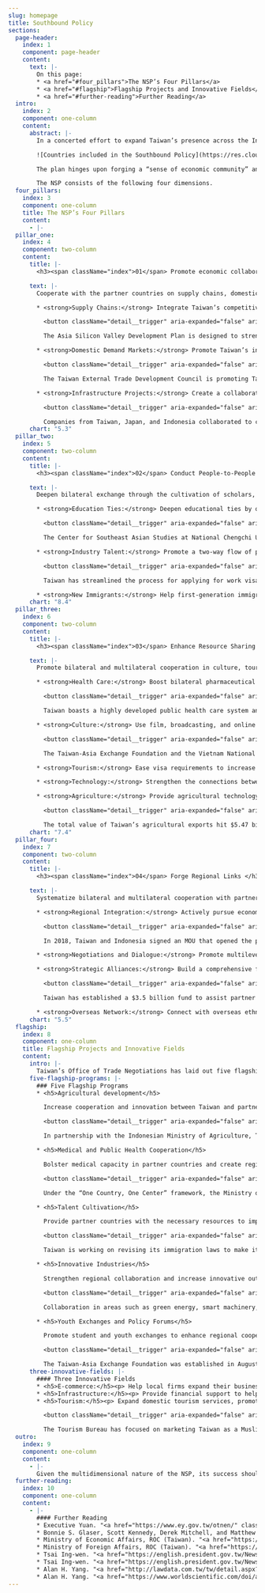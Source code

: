 ```yaml
---
slug: homepage
title: Southbound Policy
sections:
  page-header:
    index: 1
    component: page-header
    content:
      text: |-
        On this page:
        * <a href="#four_pillars">The NSP’s Four Pillars</a>
        * <a href="#flagship">Flagship Projects and Innovative Fields</a>
        * <a href="#further-reading">Further Reading</a>
  intro:
    index: 2
    component: one-column
    content:
      abstract: |-
        In a concerted effort to expand Taiwan’s presence across the Indo-Pacific, President Tsai Ing-wen introduced the New Southbound Policy (NSP) in 2016. The NSP is designed to strengthen Taipei’s relationships with the ten countries of the Association of Southeast Asian Nations (ASEAN), six states in South Asia, Australia, and New Zealand. The policy aims to leverage Taiwan’s cultural, educational, technological, agricultural, and economic assets to enhance Taiwan’s regional integration and promote the broader development of the Indo-Pacific region.

        ![Countries included in the Southbound Policy](https://res.cloudinary.com/csisideaslab/image/upload/v1560534745/southbound/sb_countries-map.jpg "Countries included in the Southbound Policy: the ten countries of ASEAN, six states in South Asia (Bangladesh, Bhutan, India, Nepal, Pakistan, and Sri Lanka), Australia, and New Zealand.")

        The plan hinges upon forging a “sense of economic community” and forming “a consensus for cooperation” with the 18 nations identified by Taipei as potential partners. Since Taiwan lacks formal diplomatic ties with the countries targeted by the NSP, Taipei must creatively foster bilateral collaboration. To this end, the Tsai administration has rallied local governments and civil society organizations to collaborate with the central government’s implementation efforts.

        The NSP consists of the following four dimensions.
  four_pillars:
    index: 3
    component: one-column
    title: The NSP’s Four Pillars
    content:
      - |-
  pillar_one:
    index: 4
    component: two-column
    content:
      title: |-
        <h3><span className="index">01</span> Promote economic collaboration </h3>

      text: |-
        Cooperate with the partner countries on supply chains, domestic demand markets and infrastructure projects.

        * <strong>Supply Chains:</strong> Integrate Taiwan’s competitive industries with the supply chains of other economies, including not only NSP partners but also Japan and the United States.

          <button className="detail__trigger" aria-expanded="false" aria-label="Show More"><i className="icon-more"></i></button>

          The Asia Silicon Valley Development Plan is designed to strengthen industrial links between Taiwan and its economic partners.

        * <strong>Domestic Demand Markets:</strong> Promote Taiwan’s industrial brand abroad by increasing exports.

          <button className="detail__trigger" aria-expanded="false" aria-label="Show More"><i className="icon-more"></i></button>

          The Taiwan External Trade Development Council is promoting Taiwan’s image abroad by organizing fairs and exhibitions in partner countries.

        * <strong>Infrastructure Projects:</strong> Create a collaborative platform for exporting infrastructure construction services and turnkey projects.

          <button className="detail__trigger" aria-expanded="false" aria-label="Show More"><i className="icon-more"></i></button>

          Companies from Taiwan, Japan, and Indonesia collaborated to construct Jakarta’s first mass rapid transit line.
      chart: "5.3"
  pillar_two:
    index: 5
    component: two-column
    content:
      title: |-
        <h3><span className="index">02</span> Conduct People-to-People Exchanges </h3>

      text: |-
        Deepen bilateral exchange through the cultivation of scholars, students, and industry professionals.

        * <strong>Education Ties:</strong> Deepen educational ties by offering scholarships to students from partner countries. Enhance domestic cooperation between academia and industry. Provide enhanced youth technical training.

          <button className="detail__trigger" aria-expanded="false" aria-label="Show More"><i className="icon-more"></i></button>

          The Center for Southeast Asian Studies at National Chengchi University leads a consortium of 13 leading institutions for Southeast Asian studies from across the region.

        * <strong>Industry Talent:</strong> Promote a two-way flow of professionals and help match foreign workers with local companies.

          <button className="detail__trigger" aria-expanded="false" aria-label="Show More"><i className="icon-more"></i></button>

          Taiwan has streamlined the process for applying for work visas and created a new visa for job seekers from overseas.

        * <strong>New Immigrants:</strong> Help first-generation immigrants secure job opportunities. Connect second-generation immigrants with their ancestral countries through academic and cultural exchanges.
      chart: "8.4"
  pillar_three:
    index: 6
    component: two-column
    content:
      title: |-
        <h3><span className="index">03</span> Enhance Resource Sharing </h3>

      text: |-
        Promote bilateral and multilateral cooperation in culture, tourism, medical care, technology, agriculture, and small and medium-sized enterprises.

        * <strong>Health Care:</strong> Boost bilateral pharmaceutical certifications and new drug and medical equipment development. Support the development of medical care and training of public health workers overseas.

          <button className="detail__trigger" aria-expanded="false" aria-label="Show More"><i className="icon-more"></i></button>

          Taiwan boasts a highly developed public health care system and one of the world’s most technologically advanced medical equipment industries.

        * <strong>Culture:</strong> Use film, broadcasting, and online games to promote Taiwan’s culture. Encourage exchanges between cities in Taiwan and cities elsewhere in the region.

          <button className="detail__trigger" aria-expanded="false" aria-label="Show More"><i className="icon-more"></i></button>

          The Taiwan-Asia Exchange Foundation and the Vietnam National Institute of Culture and Arts Studies have partnered to create art programs, artist-in-residence projects, and various workshops.

        * <strong>Tourism:</strong> Ease visa requirements to increase inbound tourism to Taiwan. Make Taiwan’s tourism more inclusive by expanding the language-training of tour guides and creating a Muslim-friendly travel environment.

        * <strong>Technology:</strong> Strengthen the connections between Taiwan’s science parks and research institutes and counterparts abroad. Engage in technology sharing.

        * <strong>Agriculture:</strong> Provide agricultural technology assistance and increase business exchanges with partner countries.

          <button className="detail__trigger" aria-expanded="false" aria-label="Show More"><i className="icon-more"></i></button>

          The total value of Taiwan’s agricultural exports hit $5.47 billion in 2018, marking a 20-year high.
      chart: "7.4"
  pillar_four:
    index: 7
    component: two-column
    content:
      title: |-
        <h3><span className="index">04</span> Forge Regional Links </h3>

      text: |-
        Systematize bilateral and multilateral cooperation with partner countries while strengthening negotiations and dialogues.

        * <strong>Regional Integration:</strong> Actively pursue economic cooperation agreements. Update and strengthen current bilateral investment and taxation treaties.

          <button className="detail__trigger" aria-expanded="false" aria-label="Show More"><i className="icon-more"></i></button>

          In 2018, Taiwan and Indonesia signed an MOU that opened the possibility of creating special economic zones and cooperating on infrastructure development.

        * <strong>Negotiations and Dialogue:</strong> Promote multilevel and all-encompassing negotiations and dialogue with partner countries. Open dialogue and negotiations with China.

        * <strong>Strategic Alliances:</strong> Build a comprehensive foreign aid mechanism and encourage Taiwan businesses to participate in overseas development projects. Strengthen official and nonofficial cooperation between Taiwan and foreign partners.

          <button className="detail__trigger" aria-expanded="false" aria-label="Show More"><i className="icon-more"></i></button>

          Taiwan has established a $3.5 billion fund to assist partner countries with development projects.

        * <strong>Overseas Network:</strong> Connect with overseas ethnic Chinese and overseas Taiwan business networks and strengthen their links with corporations in Taiwan.
      chart: "5.5"
  flagship:
    index: 8
    component: one-column
    title: Flagship Projects and Innovative Fields
    content:
      intro: |-
        Taiwan’s Office of Trade Negotiations has laid out five flagship projects and three potential-laden fields for collaboration. These programs are designed to capitalize on the pillars of the NSP and enhance mutually beneficial ties with targeted countries across the Indo-Pacific.
      five-flagship-programs: |-
        ### Five Flagship Programs
        * <h5>Agricultural development</h5>

          Increase cooperation and innovation between Taiwan and partner countries.

          <button className="detail__trigger" aria-expanded="false" aria-label="Show More"><i className="icon-more"></i></button>

          In partnership with the Indonesian Ministry of Agriculture, Taiwan has set up a Modern Agriculture Demo Farm in Karawang. The project is designed to assist Indonesia’s development through technology and knowledge sharing.

        * <h5>Medical and Public Health Cooperation</h5>

          Bolster medical capacity in partner countries and create regional supply chains.

          <button className="detail__trigger" aria-expanded="false" aria-label="Show More"><i className="icon-more"></i></button>

          Under the “One Country, One Center” framework, the Ministry of Health and Welfare is partnering with hospitals in partner countries to bolster health care and medical cooperation. Projects have been launched in India, Indonesia, Malaysia, the Philippines, Thailand, and Vietnam.  

        * <h5>Talent Cultivation</h5>

          Provide partner countries with the necessary resources to improve the skills of their workers. Offer opportunities for foreign workers and students to live and work in Taiwan.

          <button className="detail__trigger" aria-expanded="false" aria-label="Show More"><i className="icon-more"></i></button>

          Taiwan is working on revising its immigration laws to make it easier for skilled professionals and foreign students to live and work in Taiwan.

        * <h5>Innovative Industries</h5>

          Strengthen regional collaboration and increase innovative output in key industries through promoting R&D and capacity building.

          <button className="detail__trigger" aria-expanded="false" aria-label="Show More"><i className="icon-more"></i></button>

          Collaboration in areas such as green energy, smart machinery, and biotechnology provides Taiwan with an opportunity to not only assist targeted developing countries but also enhance its ties with R&D leaders such as Japan and the United States.

        * <h5>Youth Exchanges and Policy Forums</h5>

          Promote student and youth exchanges to enhance regional cooperation and support the next generation of leaders. Encourage civil society engagement with regional counterparts.

          <button className="detail__trigger" aria-expanded="false" aria-label="Show More"><i className="icon-more"></i></button>

          The Taiwan-Asia Exchange Foundation was established in August 2018 to strengthen ties with NSP partner countries. The Yushan Forum is a Taiwan-initiated annual forum designed to foster dialogue, cooperation, and cultural exchange throughout the region. Areas of focus include economic prosperity, technology, innovation, and public health.
      three-innovative-fields: |-
        #### Three Innovative Fields
        * <h5>E-commerce:</h5><p> Help local firms expand their business abroad and aid the development of e-commerce platforms in regional markets.</p>
        * <h5>Infrastructure:</h5><p> Provide financial support to help Taiwan companies work on infrastructure development projects in partner countries.</p>
        * <h5>Tourism:</h5><p> Expand domestic tourism services, promote Taiwan as a tourist destination overseas, and ease visa entry requirements.</p>

          <button className="detail__trigger" aria-expanded="false" aria-label="Show More"><i className="icon-more"></i></button>

          The Tourism Bureau has focused on marketing Taiwan as a Muslim-friendly destination by opening prayer rooms and certifying halal restaurants and hotels.
  outro:
    index: 9
    component: one-column
    content:
      - |-
        Given the multidimensional nature of the NSP, its success should be evaluated incrementally. We encourage you to visit our <a href="/data">Data Repository</a>, which tracks several of the key performance benchmarks for the policy. More details regarding the NSP can be found in our longer publication.
  further-reading:
    index: 10
    component: one-column
    content:
      - |-
        #### Further Reading
        * Executive Yuan. "<a href="https://www.ey.gov.tw/otnen/" className="icon-external">New Southbound Policy."</a> Office of Trade Negotiations.
        * Bonnie S. Glaser, Scott Kennedy, Derek Mitchell, and Matthew P. Funaiole. "<a href="https://www.csis.org/analysis/new-southbound-policy" className="icon-external">The New Southbound Policy: Deepening Taiwan’s Regional Integration."</a> Center for Strategic and International Studies, 2018.
        * Ministry of Economic Affairs, ROC (Taiwan). "<a href="https://www.moea.gov.tw/MNS/english/news/News.aspx?kind=6&menu_id=176&news_id=72912" className="icon-external">The New Soutbound Policy: A Practical Approach Moving Full Steam Ahead."</a> October 10, 2018.
        * Ministry of Foreign Affairs, ROC (Taiwan). "<a href="https://nspp.mofa.gov.tw/nsppe/" className="icon-external">New Southbound Policy Portal."</a> New Southbound Policy.
        * Tsai Ing-wen. "<a href="https://english.president.gov.tw/News/5552." className="icon-external">President Tsai Attends Opening of Yushan Forum."</a> Office of the President, ROC (Taiwan), October 11, 2017.
        * Tsai Ing-wen. "<a href="https://english.president.gov.tw/News/5232" className="icon-external">President Tsai's Remarks at Yushan Forum: Asian Dialogue for Innovation and Progress."</a> Office of the President, ROC (Taiwan), October 11, 2017.
        * Alan H. Yang. "<a href="http://lawdata.com.tw/tw/detail.aspx?no=297532" className="icon-external">Revisiting Taiwan's New Southbound Policy: Agenda, Networks and Challenges."</a> Issues and Studies 56, no. 1 (2017): 123-143.
        * Alan H. Yang. "<a href="https://www.worldscientific.com/doi/abs/10.1142/S1013251118400039" className="icon-external">Unpacking Taiwan’s Presence in Southeast Asia: The International Socialization of the New Southbound Policy."</a> Issues & Studies 54, no. 1 (2018): 1-30.
---
```

